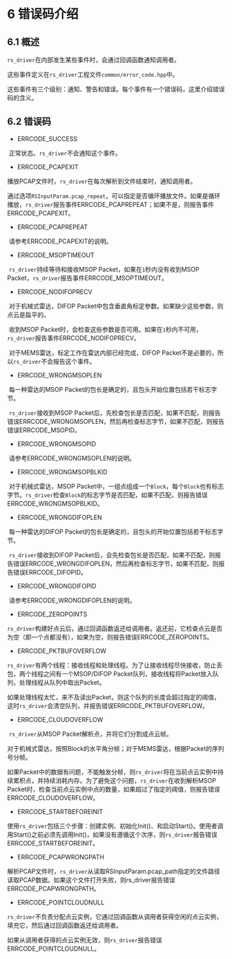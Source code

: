 # 6 **错误码介绍**



## 6.1 概述

`rs_driver`在内部发生某些事件时，会通过回调函数通知调用者。

这些事件定义在`rs_driver`工程文件`common/error_code.hpp`中。

这些事件有三个级别：通知、警告和错误。每个事件有一个错误码，这里介绍错误码的含义。



## 6.2 错误码

+ ERRCODE_SUCCESS

​		正常状态。`rs_driver`不会通知这个事件。

+ ERRCODE_PCAPEXIT 

​		播放PCAP文件时，`rs_driver`在每次解析到文件结束时，通知调用者。

​		通过选项`RSInputParam.pcap_repeat`，可以指定是否循环播放文件。如果是循环播放，`rs_driver`报告事件ERRCODE_PCAPREPEAT；如果不是，则报告事件ERRCODE_PCAPEXIT。

+ ERRCODE_PCAPREPEAT

​		请参考ERRCODE_PCAPEXIT的说明。

+ ERRCODE_MSOPTIMEOUT 

​		`rs_driver`持续等待和接收MSOP Packet，如果在`1`秒内没有收到MSOP Packet，`rs_driver`报告事件ERRCODE_MSOPTIMEOUT。

+ ERRCODE_NODIFOPRECV

​		对于机械式雷达，DIFOP Packet中包含垂直角标定参数。如果缺少这些参数，则点云是扁平的。

​		收到MSOP Packet时，会检查这些参数是否可用。如果在`1`秒内不可用，`rs_driver`报告事件ERRCODE_NODIFOPRECV。

​		对于MEMS雷达，标定工作在雷达内部已经完成，DIFOP Packet不是必要的，所以`rs_driver`不会报告这个事件。

+ ERRCODE_WRONGMSOPLEN

​		每一种雷达的MSOP Packet的包长是确定的，且包头开始位置包括若干标志字节。

​		`rs_driver`接收到MSOP Packet后，先检查包长是否匹配，如果不匹配，则报告错误ERRCODE_WRONGMSOPLEN，然后再检查标志字节，如果不匹配，则报告错误ERRCODE_MSOPID。

+ ERRCODE_WRONGMSOPID

​		请参考ERRCODE_WRONGMSOPLEN的说明。

+ ERRCODE_WRONGMSOPBLKID

​		对于机械式雷达，MSOP Packet中，一组点组成一个`Block`，每个`Block`也有标志字节。`rs_driver`检查`Block`的标志字节是否匹配，如果不匹配，则报告错误ERRCODE_WRONGMSOPBLKID。

+ ERRCODE_WRONGDIFOPLEN

​		每一种雷达的DIFOP Packet的包长是确定的，且包头的开始位置包括若干标志字节。

​		`rs_driver`接收到DIFOP Packet后，会先检查包长是否匹配，如果不匹配，则报告错误ERRCODE_WRONGDIFOPLEN，然后再检查标志字节，如果不匹配，则报告错误ERRCODE_DIFOPID。

+ ERRCODE_WRONGDIFOPID

​		请参考ERRCODE_WRONGDIFOPLEN的说明。

+ ERRCODE_ZEROPOINTS

​		`rs_driver`构建好点云后，通过回调函数返还给调用者。返还前，它检查点云是否为空（即一个点都没有），如果为空，则报告错误ERRCODE_ZEROPOINTS。

+ ERRCODE_PKTBUFOVERFLOW

​		`rs_driver`有两个线程：接收线程和处理线程。为了让接收线程尽快接收，防止丢包，两个线程之间有一个MSOP/DIFOP Packet队列，接收线程将Packet放入队列，处理线程从队列中取出Packet。

​		如果处理线程太忙，来不及读出Packet，则这个队列的长度会超过指定的阈值，这时`rs_driver`会清空队列，并报告错误ERRCODE_PKTBUFOVERFLOW。

+ ERRCODE_CLOUDOVERFLOW

​		`rs_driver`从MSOP Packet解析点，并将它们分割成点云帧。

​		对于机械式雷达，按照Block的水平角分帧；对于MEMS雷达，根据Packet的序列号分帧。

​		如果Packet中的数据有问题，不能触发分帧，则`rs_driver`将在当前点云实例中持续累积点，并持续消耗内存。为了避免这个问题，`rs_driver`在收到解析MSOP Packet时，检查当前点云实例中点的数量，如果超过了指定的阈值，则报告错误ERRCODE_CLOUDOVERFLOW。

+ ERRCODE_STARTBEFOREINIT

​		使用`rs_driver`包括三个步骤：创建实例、初始化Init()、和启动Start()。使用者调用Start()之前必须先调用Init()，如果没有遵循这个次序，则`rs_driver`报告错误ERRCODE_STARTBEFOREINIT。

+ ERRCODE_PCAPWRONGPATH

​		解析PCAP文件时，`rs_driver`从读取RSInputParam.pcap_path指定的文件路径读取PCAP数据。如果这个文件打开失败，则rs_driver报告错误ERRCODE_PCAPWRONGPATH。

+ ERRCODE_POINTCLOUDNULL

​		`rs_driver`不负责分配点云实例，它通过回调函数从调用者获得空闲的点云实例，填充它，然后通过回调函数返还给调用者。

​		如果从调用者获得的点云实例无效，则`rs_driver`报告错误ERRCODE_POINTCLOUDNULL。

